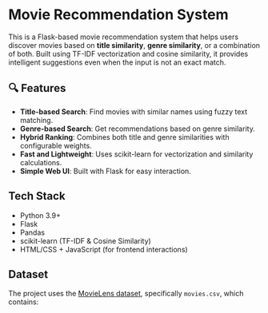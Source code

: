 # Movie Recommendation System

This is a Flask-based movie recommendation system that helps users discover movies based on **title similarity**, **genre similarity**, or a combination of both. Built using TF-IDF vectorization and cosine similarity, it provides intelligent suggestions even when the input is not an exact match.

## 🔍 Features

- **Title-based Search**: Find movies with similar names using fuzzy text matching.
- **Genre-based Search**: Get recommendations based on genre similarity.
- **Hybrid Ranking**: Combines both title and genre similarities with configurable weights.
- **Fast and Lightweight**: Uses scikit-learn for vectorization and similarity calculations.
- **Simple Web UI**: Built with Flask for easy interaction.

## Tech Stack

- Python 3.9+
- Flask
- Pandas
- scikit-learn (TF-IDF & Cosine Similarity)
- HTML/CSS + JavaScript (for frontend interactions)

## Dataset

The project uses the [MovieLens dataset](https://grouplens.org/datasets/movielens/), specifically `movies.csv`, which contains:


